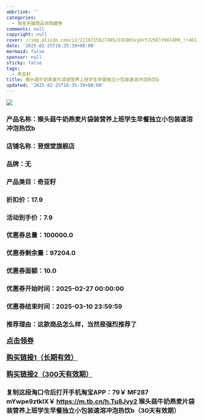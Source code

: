 ```yaml
---
abbrlink: ''
categories:
  - 淘宝天猫商品领隐藏券
comments: null
copyright: null
cover: //img.alicdn.com/i2/2218715627495/O1CN01xyOrYJ25ElY66lkRH_!!4611686018427387879-0-item_pic.jpg
date: '2025-02-25T16:35:39+08:00'
mermaid: false
sponsor: null
sticky: false
tags:
  - 奇亚籽
title: 猴头菇牛奶燕麦片袋装营养上班学生早餐独立小包装速溶冲泡热饮b
updated: '2025-02-25T16:35:39+08:00'
--- 
```


![](//img.alicdn.com/i2/2218715627495/O1CN01xyOrYJ25ElY66lkRH_!!4611686018427387879-0-item_pic.jpg)

### 产品名称：猴头菇牛奶燕麦片袋装营养上班学生早餐独立小包装速溶冲泡热饮b
### 店铺名称：翌煜堂旗舰店
### 品牌：无
### 产品类目：奇亚籽
### 折扣价：17.9
### 活动到手价：7.9
### 优惠券总量：100000.0
### 优惠券剩余量：97204.0
### 优惠券面额：10.0
### 优惠券开始时间：2025-02-27 00:00:00	
### 优惠券结束时间：2025-03-10 23:59:59	
### 推荐理由：这款商品怎么样，当然是强烈推荐了

<p style="font-size: 18px; font-weight: bold;">
  <a href="https://uland.taobao.com/coupon/edetail?e=mMhCXBXPGselhHvvyUNXZfh8CuWt5YH5OVuOuRD5gLJMmdsrkidbOWBzzpT26idJxhzoO%2BbG0FXJ%2BOQWA4CMJNZFFvVnTcolQsnb75AmcX3PpgzQAlZxhs6Q7ncG06Dpfp6L6NsznELyMW3eIAWKRa6LeGhgJY%2B%2F7NjcxRIBfQbVM%2Fe4LpP7Oq9ple94x%2FzCDOyWceiN2%2F1PyHVcYAeDahoVe6VYghxMl9JUUlFRIV%2BKKoz%2FahSTdjW6CW2SaWtRHsHfkY5nVlAaQcAM%2Fbtha%2BTyAcgGstljs5Xo8ctcoj56yT1iTBrcQAEdjbBGswmiQdIdyaU1HzyxfCnjenKqnEwNBUbTsArs&traceId=0b0d7bc517407225632653497d12f7&union_lens=lensId%3AOPT%401740722564%402132da6c_0e16_1954b266d03_11fd%4001%40eyJmbG9vcklkIjo3MzM1NH0ie" target="_blank">点击领券</a>
</p>
<p style="font-size: 18px; font-weight: bold;">
  <a href="https://s.click.taobao.com/t?e=m%3D2%26s%3DCCSb1cY1kCZw4vFB6t2Z2ueEDrYVVa64K7Vc7tFgwiHjf2vlNIV67k2Uw6Vjz9mVxlg8LvO%2Bev%2F3ID%2FV1RqsF4wnCJeELi4I%2FIEn%2BS1IjHAB0ghlTd7WlZVm%2FOAUUFw71qrpxiwMoCNxc1AtbZGVS4Vr2TXzuyAZp50Trreqv%2B7NEPXytV9ALoS4zvCRUrqu9Em%2BugrRZr9NoUoJuCo41evUie7McR3AJNYWRBuuXDlnRXi7EOHuwMqjljHmKWVjZ54aL5d85SZP7qa1tU3ZgS3jKrSQZrKg2Ri9Bm4jDHegZ4hAvgWL0QwNqXSWmGGNtxGoAL%2BostchhQs2DjqgEA%3D%3D" target="_blank">购买链接1（长期有效）</a>
</p>
<p style="font-size: 18px; font-weight: bold;">
  <a href="https://s.click.taobao.com/1avLRYs" target="_blank">购买链接2（300天有效期）</a>
</p>

### 复制这段淘口令后打开手机淘宝APP：79￥ MF287 mYwpe9ztkIX￥ https://m.tb.cn/h.Tu8Jvy2  猴头菇牛奶燕麦片袋装营养上班学生早餐独立小包装速溶冲泡热饮b（30天有效期）
